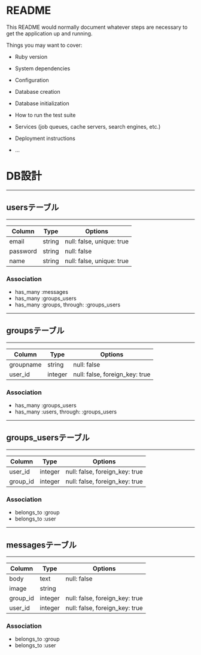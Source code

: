 # README

This README would normally document whatever steps are necessary to get the
application up and running.

Things you may want to cover:

* Ruby version

* System dependencies

* Configuration

* Database creation

* Database initialization

* How to run the test suite

* Services (job queues, cache servers, search engines, etc.)

* Deployment instructions

* ...
# DB設計
******************************************************************************
## usersテーブル
******************************************************************************
|Column|Type|Options|
|------|----|-------|
|email|string|null: false, unique: true|
|password|string|null: false|
|name|string|null: false, unique: true|

### Association
- has_many :messages
- has_many :groups_users
- has_many :groups, through: :groups_users
******************************************************************************
## groupsテーブル
******************************************************************************
|Column|Type|Options|
|------|----|-------|
|groupname|string|null: false|
|user_id|integer|null: false, foreign_key: true|

### Association
- has_many :groups_users
- has_many :users, through: :groups_users

******************************************************************************
## groups_usersテーブル
******************************************************************************
|Column|Type|Options|
|------|----|-------|
|user_id|integer|null: false, foreign_key: true|
|group_id|integer|null: false, foreign_key: true|

### Association
- belongs_to :group
- belongs_to :user

******************************************************************************
## messagesテーブル
******************************************************************************
|Column|Type|Options|
|------|----|-------|
|body|text|null: false|
|image|string|
|group_id|integer|null: false, foreign_key: true|
|user_id|integer|null: false, foreign_key: true|

### Association
- belongs_to :group
- belongs_to :user
